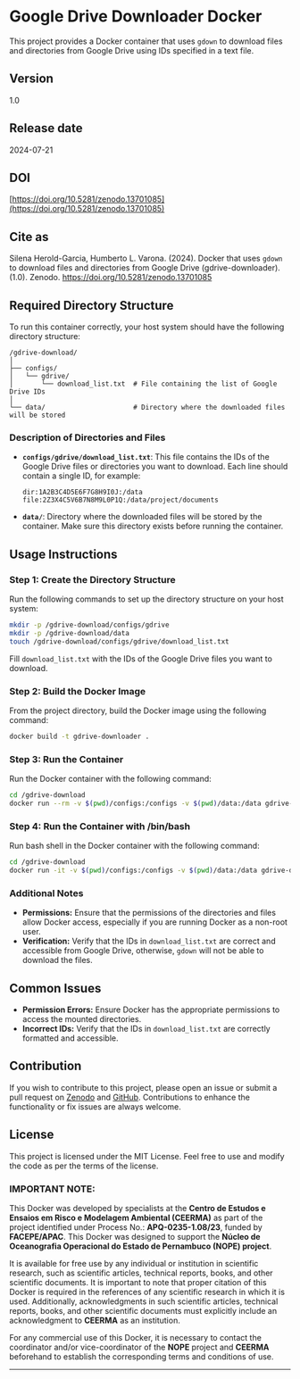 
# Google Drive Downloader Docker

This project provides a Docker container that uses `gdown` to download files and directories from Google Drive using IDs specified in a text file.

## Version

1.0

## Release date

2024-07-21

## DOI

[https://doi.org/10.5281/zenodo.13701085](https://doi.org/10.5281/zenodo.13701085)

## Cite as

Silena Herold-Garcia, Humberto L. Varona. (2024). Docker that uses `gdown` to download files and directories from Google Drive (gdrive-downloader). (1.0). Zenodo. https://doi.org/10.5281/zenodo.13701085

## Required Directory Structure

To run this container correctly, your host system should have the following directory structure:

```
/gdrive-download/
│
├── configs/
│   └── gdrive/
│       └── download_list.txt  # File containing the list of Google Drive IDs
│
└── data/                      # Directory where the downloaded files will be stored
```

### Description of Directories and Files

- **`configs/gdrive/download_list.txt`**: This file contains the IDs of the Google Drive files or directories you want to download. Each line should contain a single ID, for example:

  ```
  dir:1A2B3C4D5E6F7G8H9I0J:/data
  file:2Z3X4C5V6B7N8M9L0P1Q:/data/project/documents
  ```

- **`data/`**: Directory where the downloaded files will be stored by the container. Make sure this directory exists before running the container.

## Usage Instructions

### Step 1: Create the Directory Structure

Run the following commands to set up the directory structure on your host system:

```bash
mkdir -p /gdrive-download/configs/gdrive
mkdir -p /gdrive-download/data
touch /gdrive-download/configs/gdrive/download_list.txt
```

Fill `download_list.txt` with the IDs of the Google Drive files you want to download.

### Step 2: Build the Docker Image

From the project directory, build the Docker image using the following command:

```bash
docker build -t gdrive-downloader .
```

### Step 3: Run the Container

Run the Docker container with the following command:

```bash
cd /gdrive-download
docker run --rm -v $(pwd)/configs:/configs -v $(pwd)/data:/data gdrive-downloader
```

### Step 4: Run the Container with /bin/bash

Run bash shell in the Docker container with the following command:

```bash
cd /gdrive-download
docker run -it -v $(pwd)/configs:/configs -v $(pwd)/data:/data gdrive-downloader /bin/bash
```

### Additional Notes

- **Permissions:** Ensure that the permissions of the directories and files allow Docker access, especially if you are running Docker as a non-root user.
- **Verification:** Verify that the IDs in `download_list.txt` are correct and accessible from Google Drive, otherwise, `gdown` will not be able to download the files.

## Common Issues

- **Permission Errors:** Ensure Docker has the appropriate permissions to access the mounted directories.
- **Incorrect IDs:** Verify that the IDs in `download_list.txt` are correctly formatted and accessible.

## Contribution

If you wish to contribute to this project, please open an issue or submit a pull request on [Zenodo](https://zenodo.org/records/13701085) and [GitHub](https://github.com/sheroldgarcia/gdrive-downloader). Contributions to enhance the functionality or fix issues are always welcome.

## License

This project is licensed under the MIT License. Feel free to use and modify the code as per the terms of the license.

### IMPORTANT NOTE:

This Docker was developed by specialists at the **Centro de Estudos e Ensaios em Risco e Modelagem Ambiental (CEERMA)** as part of the project identified under Process No.: **APQ-0235-1.08/23**, funded by **FACEPE/APAC**. This Docker was designed to support the **Núcleo de Oceanografia Operacional do Estado de Pernambuco (NOPE) project**.

 It is available for free use by any individual or institution in scientific research, such as scientific articles, technical reports, books, and other scientific documents. It is important to note that proper citation of this Docker is required in the references of any scientific research in which it is used. Additionally, acknowledgments in such scientific articles, technical reports, books, and other scientific documents must explicitly include an acknowledgment to **CEERMA** as an institution.

 For any commercial use of this Docker, it is necessary to contact the coordinator and/or vice-coordinator of the **NOPE** project and **CEERMA** beforehand to establish the corresponding terms and conditions of use.

---


